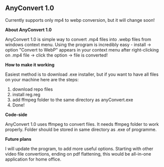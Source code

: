 ## AnyConvert 1.0 ##
Currently supports only mp4 to webp conversion, but it will change soon!

**About AnyConvert 1.0**

AnyConvert 1.0 is simple way to convert .mp4 files into .webp files from windows context menu. Using the program is incredibly easy - install -> option "Convert to WebP" appears in your context menu after right-clicking on .mp4 file -> click the option -> file is converted!

**How to make it working**

Easiest method is to download .exe installer, but if you want to have all files on your machine here are the steps:
1. download repo files
2. install reg.reg
3. add ffmpeg folder to the same directory as anyConvert.exe
4. Done!

**Code-side**

AnyConvert 1.0 uses ffmpeg to convert files. It needs ffmpeg folder to work properly. Folder should be stored in same directory as .exe of programme.

**Future plans**

I will update the program, to add more useful options. Starting with other video file convertions, ending on pdf flattening, this would be all-in-one application for home office.

